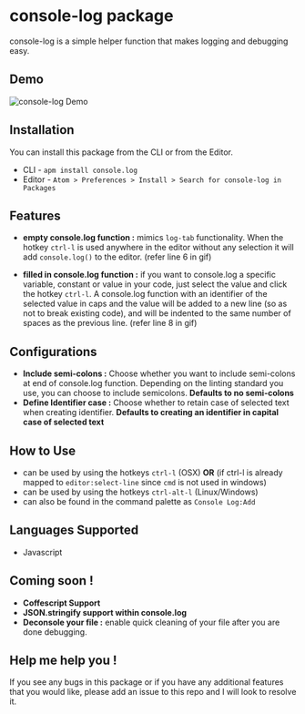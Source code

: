 # console-log package

console-log is a simple helper function that makes logging and debugging easy.

## Demo
![console-log Demo](https://raw.githubusercontent.com/vishysank/console-log-atom/master/assets/console-log-demo.gif)

## Installation
You can install this package from the CLI or from the Editor.
* CLI - ```apm install console.log```
* Editor - ```Atom > Preferences > Install > Search for console-log in Packages```

## Features

* **empty console.log function :** mimics ```log-tab``` functionality. When the hotkey ```ctrl-l``` is used anywhere in the editor without any selection it will add ```console.log()``` to the editor. (refer line 6 in gif)

* **filled in console.log function :** if you want to console.log a specific variable, constant or value in your code, just select the value and click the hotkey ```ctrl-l```. A console.log function with an identifier of the selected value in caps and the value will be added to a new line (so as not to break existing code), and will be indented to the same number of spaces as the previous line. (refer line 8 in gif)

## Configurations

* **Include semi-colons :** Choose whether you want to include semi-colons at end of console.log function. Depending on the linting standard you use, you can choose to include semicolons. **Defaults to no semi-colons**
* **Define Identifier case :** Choose whether to retain case of selected text when creating identifier. **Defaults to creating an identifier in capital case of selected text**

## How to Use

* can be used by using the hotkeys ```ctrl-l``` (OSX) **OR** (if ctrl-l is already mapped to ```editor:select-line``` since ```cmd``` is not used in windows)
* can be used by using the hotkeys ```ctrl-alt-l``` (Linux/Windows)
* can also be found in the command palette as ```Console Log:Add```

## Languages Supported
* Javascript

## Coming soon !
* **Coffescript Support**
* **JSON.stringify support within console.log**
* **Deconsole your file :** enable quick  cleaning of your file after you are done debugging.

## Help me help you !

If you see any bugs in this package or if you have any additional features that you would like, please add an issue to this repo and I will look to resolve it.
